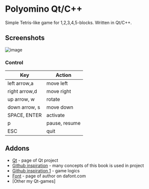 # Polyomino Qt/C++
Simple Tetris-like game for 1,2,3,4,5-blocks. Written in Qt/C++.

## Screenshots
![image](https://user-images.githubusercontent.com/28188300/220647627-86142c77-d9e4-4ff4-b86c-60aec208cba5.gif)

### Control

|     Key       | Action        |
| ------------- | ------------- |
| left arrow,a             | move left  |
| right arrow,d             | move right  |
| up arrow, w             | rotate  |
| down arrow, s        | move down  |
| SPACE, ENTER             | activate  |
| p           | pause, resume  |
| ESC           | quit  |

## Addons
* [Qt](https://www.qt.io/) - page of Qt project
* [Github inspiration](https://github.com/SFML/SFML-Game-Development-Book) - many concepts of this book is used in project
* [Github inspiration 1](https://github.com/OneLoneCoder/Javidx9/blob/master/SimplyCode/OneLoneCoder_Tetris.cpp) - game logics
* [Font](https://www.dafont.com/craftron-gaming.d6128) - page of author on dafont.com
* [Other my Qt-games]

